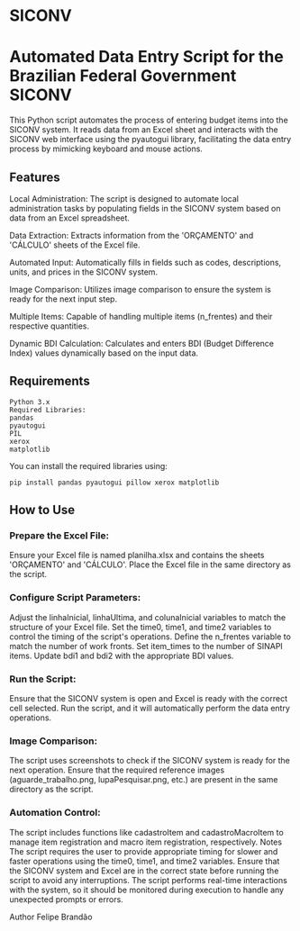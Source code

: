 # SICONV

# Automated Data Entry Script for the Brazilian Federal Government SICONV
This Python script automates the process of entering budget items into the SICONV system. It reads data from an Excel sheet and interacts with the SICONV web interface using the pyautogui library, facilitating the data entry process by mimicking keyboard and mouse actions.

## Features
Local Administration: The script is designed to automate local administration tasks by populating fields in the SICONV system based on data from an Excel spreadsheet.

Data Extraction: Extracts information from the 'ORÇAMENTO' and 'CÁLCULO' sheets of the Excel file.

Automated Input: Automatically fills in fields such as codes, descriptions, units, and prices in the SICONV system.

Image Comparison: Utilizes image comparison to ensure the system is ready for the next input step.

Multiple Items: Capable of handling multiple items (n_frentes) and their respective quantities.

Dynamic BDI Calculation: Calculates and enters BDI (Budget Difference Index) values dynamically based on the input data.

## Requirements
```
Python 3.x
Required Libraries:
pandas
pyautogui
PIL
xerox
matplotlib
```

You can install the required libraries using:

```
pip install pandas pyautogui pillow xerox matplotlib
```

## How to Use

### Prepare the Excel File:

Ensure your Excel file is named planilha.xlsx and contains the sheets 'ORÇAMENTO' and 'CÁLCULO'.
Place the Excel file in the same directory as the script.

### Configure Script Parameters:

Adjust the linhaInicial, linhaUltima, and colunaInicial variables to match the structure of your Excel file.
Set the time0, time1, and time2 variables to control the timing of the script's operations.
Define the n_frentes variable to match the number of work fronts.
Set item_times to the number of SINAPI items.
Update bdi1 and bdi2 with the appropriate BDI values.

### Run the Script:

Ensure that the SICONV system is open and Excel is ready with the correct cell selected.
Run the script, and it will automatically perform the data entry operations.

### Image Comparison:

The script uses screenshots to check if the SICONV system is ready for the next operation. Ensure that the required reference images (aguarde_trabalho.png, lupaPesquisar.png, etc.) are present in the same directory as the script.

### Automation Control:

The script includes functions like cadastroItem and cadastroMacroItem to manage item registration and macro item registration, respectively.
Notes
The script requires the user to provide appropriate timing for slower and faster operations using the time0, time1, and time2 variables.
Ensure that the SICONV system and Excel are in the correct state before running the script to avoid any interruptions.
The script performs real-time interactions with the system, so it should be monitored during execution to handle any unexpected prompts or errors.

Author
Felipe Brandão


